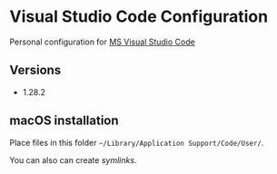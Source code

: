 # Visual Studio Code Configuration

Personal configuration for [MS Visual Studio Code](https://code.visualstudio.com)

## Versions

* 1.28.2

## macOS installation

Place files in this folder `~/Library/Application Support/Code/User/`.

You can also can create _symlinks_.
